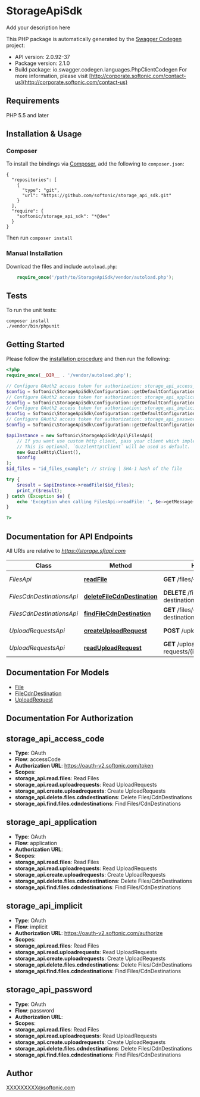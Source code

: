 # StorageApiSdk
Add your description here

This PHP package is automatically generated by the [Swagger Codegen](https://github.com/swagger-api/swagger-codegen) project:

- API version: 2.0.92-37
- Package version: 2.1.0
- Build package: io.swagger.codegen.languages.PhpClientCodegen
For more information, please visit [http://corporate.softonic.com/contact-us](http://corporate.softonic.com/contact-us)

## Requirements

PHP 5.5 and later

## Installation & Usage
### Composer

To install the bindings via [Composer](http://getcomposer.org/), add the following to `composer.json`:

```
{
  "repositories": [
    {
      "type": "git",
      "url": "https://github.com/softonic/storage_api_sdk.git"
    }
  ],
  "require": {
    "softonic/storage_api_sdk": "*@dev"
  }
}
```

Then run `composer install`

### Manual Installation

Download the files and include `autoload.php`:

```php
    require_once('/path/to/StorageApiSdk/vendor/autoload.php');
```

## Tests

To run the unit tests:

```
composer install
./vendor/bin/phpunit
```

## Getting Started

Please follow the [installation procedure](#installation--usage) and then run the following:

```php
<?php
require_once(__DIR__ . '/vendor/autoload.php');

// Configure OAuth2 access token for authorization: storage_api_access_code
$config = Softonic\StorageApiSdk\Configuration::getDefaultConfiguration()->setAccessToken('YOUR_ACCESS_TOKEN');
// Configure OAuth2 access token for authorization: storage_api_application
$config = Softonic\StorageApiSdk\Configuration::getDefaultConfiguration()->setAccessToken('YOUR_ACCESS_TOKEN');
// Configure OAuth2 access token for authorization: storage_api_implicit
$config = Softonic\StorageApiSdk\Configuration::getDefaultConfiguration()->setAccessToken('YOUR_ACCESS_TOKEN');
// Configure OAuth2 access token for authorization: storage_api_password
$config = Softonic\StorageApiSdk\Configuration::getDefaultConfiguration()->setAccessToken('YOUR_ACCESS_TOKEN');

$apiInstance = new Softonic\StorageApiSdk\Api\FilesApi(
    // If you want use custom http client, pass your client which implements `GuzzleHttp\ClientInterface`.
    // This is optional, `GuzzleHttp\Client` will be used as default.
    new GuzzleHttp\Client(),
    $config
);
$id_files = "id_files_example"; // string | SHA-1 hash of the file

try {
    $result = $apiInstance->readFile($id_files);
    print_r($result);
} catch (Exception $e) {
    echo 'Exception when calling FilesApi->readFile: ', $e->getMessage(), PHP_EOL;
}

?>
```

## Documentation for API Endpoints

All URIs are relative to *https://storage.sftapi.com*

Class | Method | HTTP request | Description
------------ | ------------- | ------------- | -------------
*FilesApi* | [**readFile**](docs/Api/FilesApi.md#readfile) | **GET** /files/{id_files} | Fetches a single File
*FilesCdnDestinationsApi* | [**deleteFileCdnDestination**](docs/Api/FilesCdnDestinationsApi.md#deletefilecdndestination) | **DELETE** /files/{id_files}/cdn-destinations/{id_cdn_destinations} | Deletes a FileCdnDestination
*FilesCdnDestinationsApi* | [**findFileCdnDestination**](docs/Api/FilesCdnDestinationsApi.md#findfilecdndestination) | **GET** /files/{id_files}/cdn-destinations | List of FileCdnDestinations
*UploadRequestsApi* | [**createUploadRequest**](docs/Api/UploadRequestsApi.md#createuploadrequest) | **POST** /upload-requests | Creates a new UploadRequest
*UploadRequestsApi* | [**readUploadRequest**](docs/Api/UploadRequestsApi.md#readuploadrequest) | **GET** /upload-requests/{id_upload_requests} | Fetches a single UploadRequest


## Documentation For Models

 - [File](docs/Model/File.md)
 - [FileCdnDestination](docs/Model/FileCdnDestination.md)
 - [UploadRequest](docs/Model/UploadRequest.md)


## Documentation For Authorization


## storage_api_access_code

- **Type**: OAuth
- **Flow**: accessCode
- **Authorization URL**: https://oauth-v2.softonic.com/token
- **Scopes**: 
 - **storage_api.read.files**: Read Files
 - **storage_api.read.uploadrequests**: Read UploadRequests
 - **storage_api.create.uploadrequests**: Create UploadRequests
 - **storage_api.delete.files.cdndestinations**: Delete Files/CdnDestinations
 - **storage_api.find.files.cdndestinations**: Find Files/CdnDestinations

## storage_api_application

- **Type**: OAuth
- **Flow**: application
- **Authorization URL**: 
- **Scopes**: 
 - **storage_api.read.files**: Read Files
 - **storage_api.read.uploadrequests**: Read UploadRequests
 - **storage_api.create.uploadrequests**: Create UploadRequests
 - **storage_api.delete.files.cdndestinations**: Delete Files/CdnDestinations
 - **storage_api.find.files.cdndestinations**: Find Files/CdnDestinations

## storage_api_implicit

- **Type**: OAuth
- **Flow**: implicit
- **Authorization URL**: https://oauth-v2.softonic.com/authorize
- **Scopes**: 
 - **storage_api.read.files**: Read Files
 - **storage_api.read.uploadrequests**: Read UploadRequests
 - **storage_api.create.uploadrequests**: Create UploadRequests
 - **storage_api.delete.files.cdndestinations**: Delete Files/CdnDestinations
 - **storage_api.find.files.cdndestinations**: Find Files/CdnDestinations

## storage_api_password

- **Type**: OAuth
- **Flow**: password
- **Authorization URL**: 
- **Scopes**: 
 - **storage_api.read.files**: Read Files
 - **storage_api.read.uploadrequests**: Read UploadRequests
 - **storage_api.create.uploadrequests**: Create UploadRequests
 - **storage_api.delete.files.cdndestinations**: Delete Files/CdnDestinations
 - **storage_api.find.files.cdndestinations**: Find Files/CdnDestinations


## Author

XXXXXXXXX@softonic.com



